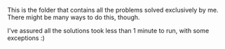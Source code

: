 This is the folder that contains all the problems solved exclusively by me.
There might be many ways to do this, though.

I've assured all the solutions took less than 1 minute to run, with some exceptions :)
